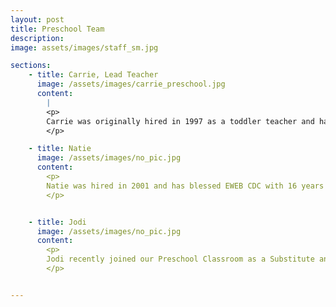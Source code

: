 ```yaml
---
layout: post
title: Preschool Team
description: 
image: assets/images/staff_sm.jpg

sections:
    - title: Carrie, Lead Teacher
      image: /assets/images/carrie_preschool.jpg
      content:
        |
        <p>
        ﻿﻿﻿﻿﻿Carrie was originally hired in 1997 as a toddler teacher and has been working as the Lead Teacher in the preschool room for many years, giving us 20 years of steady leadership.  She has an Associates of Arts Degree in Early Childhood Education from Lane Community College. She has two grown sons and two granddaughters. Carrie enjoys working with children and watching her own family grow - with a third grandchild on the way.
        </p>

    - title: Natie
      image: /assets/images/no_pic.jpg
      content:
        <p>
        Natie was hired in 2001 and has blessed EWEB CDC with 16 years of loyal service.  She has over 24 years of experience working with children, plus she raised triplet sons!  She is now a grandmother of five. She has her Associates of Arts Degree in Early Childhood Education from Lane Community College﻿.  She loves to read, crochet and do arts & crafts of all sorts.  She also loves to hike and bike with her husband Chris and their two black Lab dogs.﻿
        </p>


    - title: Jodi
      image: /assets/images/no_pic.jpg
      content:
        <p>
        Jodi recently joined our Preschool Classroom as a Substitute and began working in the Preschool in September.  He has a year of experience working with children and is an enthusiastic beginner!  He is pursuing his Associates of Arts Degree in Early Childhood Education from Lane Community College﻿, and has extensive Community Based Training credits.  In his spare time, Jodi likes to do art, spend time in nature, read, write and pursue his hobby of photography.
        </p>


---
```

